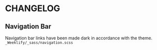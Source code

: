 # CHANGELOG

## Navigation Bar

Navigation bar links have been made dark in accordance with the theme. `_Weeklify/_sass/navigation.scss`
